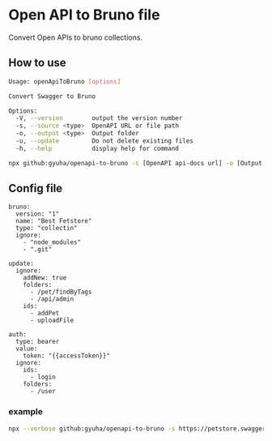 # Open API to Bruno file

Convert Open APIs to bruno collections.

## How to use

```bash
Usage: openApiToBruno [options]

Convert Swagger to Bruno

Options:
  -V, --version        output the version number
  -s, --source <type>  OpenAPI URL or file path
  -o, --output <type>  Output folder
  -u, --update         Do not delete existing files
  -h, --help           display help for command
```


```bash
npx github:gyuha/openapi-to-bruno -s [OpenAPI api-docs url] -o [Output folder]
```

## Config file

```
bruno:
  version: "1"
  name: "Best Fetstore"
  type: "collectin"
  ignore:
    - "node_modules"
    - ".git"

update:
  ignore:
    addNew: true
    folders:
      - /pet/findByTags
      - /api/admin
    ids:
      - addPet
      - uploadFile

auth:
  type: bearer
  value:
    token: "{{accessToken}}"
  ignore:
    ids:
      - login
    folders:
      - /user
```

### example
```bash
npx --verbose github:gyuha/openapi-to-bruno -s https://petstore.swagger.io/v2/swagger.json -o ./output
```
